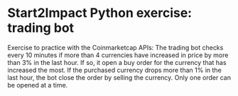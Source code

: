 # Start2Impact Python exercise: trading bot

Exercise to practice with the Coinmarketcap APIs:
The trading bot checks every 10 minutes if more than 4 currencies have increased in price by more than 3% in the last hour. If so, it open a buy order for the currency that has increased the most.
If the purchased currency drops more than 1% in the last hour, the bot close the order by selling the currency.
Only one order can be opened at a time.
